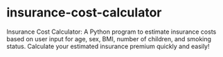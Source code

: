 # insurance-cost-calculator
Insurance Cost Calculator: A Python program to estimate insurance costs based on user input for age, sex, BMI, number of children, and smoking status. Calculate your estimated insurance premium quickly and easily!
